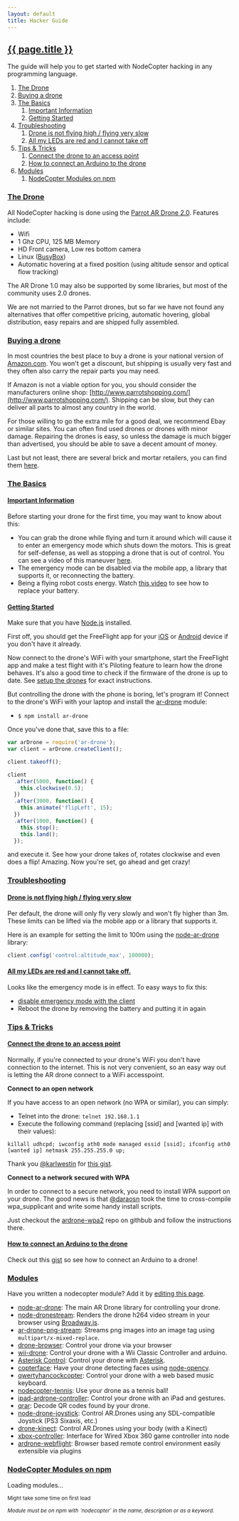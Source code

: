 ```yaml
---
layout: default
title: Hacker Guide
---
```


<h2 id="hacker-guide"><a href="#hacker-guide">{{ page.title }}</a></h2>

The guide will help you to get started with NodeCopter hacking in any
programming language.

<ol>
  <li><a href="#drone">The Drone</a></li>
  <li><a href="#buy">Buying a drone</a></li>
  <li>
    <a href="#basics">The Basics</a>
    <ol>
      <li><a href="#imporant">Important Information</a></li>
      <li><a href="#getting-started">Getting Started</a></li>
    </ol>
  </li>
  <li>
    <a href="#troubleshooting">Troubleshooting</a>
    <ol>
      <li><a href="#low-or-slow">Drone is not flying high / flying very slow</a></li>
      <li><a href="#red-leds">All my LEDs are red and I cannot take off</a></li>
    </ol>
  </li>
  <li>
    <a href="#tips-tricks">Tips & Tricks</a>
    <ol>
      <li><a href="#connect-to-access-point">Connect the drone to an access point</a></li>
      <li><a href="#connect-to-arduino">How to connect an Arduino to the drone</a></li>
    </ol>
  </li>
  <li>
    <a href="#modules">Modules</a>
    <ol>
      <li><a href="#npm-modules">NodeCopter Modules on npm</a></li>
    </ol>
  </li>
</ol>

<h3 id="drone"><a href="#drone">The Drone</a></h3>

All NodeCopter hacking is done using the [Parrot AR Drone
2.0](http://en.wikipedia.org/wiki/Parrot_AR.Drone#Version_2.0). Features include:

* Wifi
* 1 Ghz CPU, 125 MB Memory
* HD Front camera, Low res bottom camera
* Linux ([BusyBox](http://en.wikipedia.org/wiki/BusyBox))
* Automatic hovering at a fixed position (using altitude sensor and optical
  flow tracking)

The AR Drone 1.0 may also be supported by some libraries, but most of the
community uses 2.0 drones.

We are not married to the Parrot drones, but so far we have not found any
alternatives that offer competitive pricing, automatic hovering, global
distribution, easy repairs and are shipped fully assembled.

<h3 id="buy"><a href="#buy">Buying a drone</a></h3>

In most countries the best place to buy a drone is your national version of
[Amazon.com](http://www.amazon.com/gp/feature.html?ie=UTF8&docId=487250). You
won't get a discount, but shipping is usually very fast and they often also
carry the repair parts you may need.

If Amazon is not a viable option for you, you should consider the manufacturers
online shop: [http://www.parrotshopping.com/](http://www.parrotshopping.com/).
Shipping can be slow, but they can deliver all parts to almost any country in
the world.

For those willing to go the extra mile for a good deal, we recommend Ebay or
similar sites. You can often find used drones or drones with minor damage.
Repairing the drones is easy, so unless the damage is much bigger than
advertised, you should be able to save a decent amount of money.

Last but not least, there are several brick and mortar retailers, you can find
them [here](http://www.parrot.com/catalog/pos/parrot/ardrone-2).

<h3 id="basics"><a href="#basics">The Basics</a></h3>

<h4 id="important"><a href="#important">Important Information</a></h4>

Before starting your drone for the first time, you may want to know about this:

* You can grab the drone while flying and turn it around which will cause it to
  enter an emergency mode which shuts down the motors. This is great for
  self-defense, as well as stopping a drone that is out of control. You can see
  a video of this maneuver
  [here](http://www.youtube.com/watch?v=jl5v3bsMH_E#t=879s).
* The emergency mode can be disabled via the mobile app, a library that
  supports it, or reconnecting the battery.
* Being a flying robot costs energy. Watch [this video](http://www.youtube.com/watch?v=QdFsd9R3vJ8&feature=player_detailpage#t=25s) to
  see how to replace your battery.


<h4 id="getting-started"><a href="#getting-started">Getting Started</a></h4>

Make sure that you have [Node.js](http://nodejs.org) installed.

First off, you should get the FreeFlight app for your [iOS](http://itunes.apple.com/en/app/free-flight/id373065271?mt=8)
or [Android](https://play.google.com/store/apps/details?id=com.parrot.freeflight&hl=en)
device if you don't have it already.

Now connect to the drone's WiFi with your smartphone, start the FreeFlight app
and make a test flight with it's Piloting feature to learn how the drone behaves.
It's also a good time to check if the firmware of the drone is up to date. See
[setup the drones](/organize#setup-drones) for exact instructions.

But controlling the drone with the phone is boring, let's program it! Connect to
the drone's WiFi with your laptop and install the [ar-drone](https://github.com/felixge/node-ar-drone) module:

* `$ npm install ar-drone`

Once you've done that, save this to a file:

```javascript
var arDrone = require('ar-drone');
var client = arDrone.createClient();

client.takeoff();

client
  .after(5000, function() {
    this.clockwise(0.5);
  })
  .after(3000, function() {
    this.animate('flipLeft', 15);
  })
  .after(1000, function() {
    this.stop();
    this.land();
  });
```

and execute it. See how your drone takes of, rotates clockwise and even does a flip!
Amazing. Now you're set, go ahead and get crazy!

<h3 id="troubleshooting"><a href="#troubleshooting">Troubleshooting</a></h3>

<h4 id="low-or-slow"><a href="#low-or-slow">Drone is not flying high / flying very slow</a></h4>

Per default, the drone will only fly very slowly and won't fly higher than 3m.
These limits can be lifted via the mobile app or a library that supports it.

Here is an example for setting the limit to 100m using the
[node-ar-drone](https://github.com/felixge/node-ar-drone) library:

```js
client.config('control:altitude_max', 100000);
```

<h4 id="red-leds"><a href="#red-leds">All my LEDs are red and I cannot take off.</a></h4>

Looks like the emergency mode is in effect. To easy ways to fix this:

* [disable emergency mode with the client](https://github.com/felixge/node-ar-drone#clientdisableemergency)
* Reboot the drone by removing the battery and putting it in again

<h3 id="tips-tricks"><a href="#tips-tricks">Tips & Tricks</a></h3>

<h4 id="connect-to-access-point"><a href="#connect-to-access-point">Connect the drone to an access point</a></h4>

Normally, if you're connected to your drone's WiFi you don't have connection to
the internet. This is not very convenient, so an easy way out is letting the AR drone
connect to a WiFi accesspoint.

**Connect to an open network**

If you have access to an open network (no WPA or similar), you can simply:

* Telnet into the drone: `telnet 192.168.1.1`
* Execute the following command (replacing [ssid] and [wanted ip] with their values):

`killall udhcpd; iwconfig ath0 mode managed essid [ssid]; ifconfig ath0 [wanted ip] netmask 255.255.255.0 up;`

Thank you [@karlwestin](http://twitter.com/karlwestin) for [this gist](https://gist.github.com/karlwestin/4051467).

**Connect to a network secured with WPA**

In order to connect to a secure network, you need to install WPA support on your drone. The good news is that
[@daraosn](http://twitter.com/daraosn) took the time to cross-compile wpa_supplicant and write some handy install scripts.

Just checkout the [ardrone-wpa2](https://github.com/daraosn/ardrone-wpa2) repo on githbub and follow the instructions there.

<h4 id="connect-to-arduino"><a href="#connect-to-arduino">How to connect an Arduino to the drone</a></h4>

Check out this [gist](https://gist.github.com/4152815) so see how to connect an
Arduino to a drone!

<h3 id="modules"><a href="#modules">Modules</a></h3>

Have you written a nodecopter module? Add it by [editing this
page](https://github.com/nodecopter/nodecopter.com/edit/gh-pages/hack.md).

* [node-ar-drone](https://github.com/felixge/node-ar-drone): The main AR Drone
  library for controlling your drone.
* [node-dronestream](https://github.com/bkw/node-dronestream): Renders the
  drone h264 video stream in your browser using
  [Broadway.js](https://github.com/mbebenita/Broadway).
* [ar-drone-png-stream](https://github.com/Soarez/ar-drone-png-stream): Streams
  png images into an image tag using `multipart/x-mixed-replace`.
* [drone-browser](https://github.com/functino/drone-browser): Control your drone via your browser
* [wii-drone](https://github.com/voodootikigod/wii-drone): Control your drone with a Wii Classic Controller and arduino.
* [Asterisk Control](http://www.github.com/danjenkins/nodecopter): Control your drone with [Asterisk](http://www.asterisk.org/).
* [copterface](https://github.com/paulhayes/copterface): Have your drone detecting faces using [node-opencv](https://github.com/peterbraden/node-opencv).
* [qwertyhancockcopter](http://www.github.com/trodrigues/qwertyhancockcopter): Control your drone with a web based music keyboard.
* [nodecopter-tennis](https://github.com/arjaneising/nodecopter-tennis): Use your drone as a tennis ball!
* [ipad-ardrone-controller](https://github.com/createdotnet/ipad-ardrone-controller): Control your drone with an iPad and gestures.
* [qrar](https://npmjs.org/package/qrar): Decode QR codes found by your drone.
* [node-drone-joystick](https://github.com/TooTallNate/node-drone-joystick): Control AR.Drones using any SDL-compatible Joystick (PS3 Sixaxis, etc.)
* [drone-kinect](https://github.com/maxogden/drone-kinect): Control AR.Drones using your body (with a Kinect)
* [xbox-controller](https://github.com/andrew/node-xbox-controller): Interface for Wired Xbox 360 game controller into node
* [ardrone-webflight](http://eschnou.github.io/ardrone-webflight/): Browser based remote control environment easily extensible via plugins

<section>
  <h3 id="npm-modules"><a href="#npm-modules">NodeCopter Modules on npm</a></h3>
  <div class="modules-loading">
    <p>Loading modules...</p>
    <p><small>Might take some time on first load</small></p>
  </div>
  <ul class="modules-all"></ul>
  <p><small><i>Module must be on npm with `nodecopter` in the name, description or as a keyword.</i></small></p>
</section>
